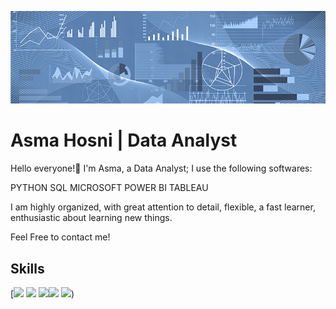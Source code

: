 ![](https://github.com/Asmahosniiii/Asmahosniiii/blob/main/header.png)
# Asma Hosni | Data Analyst

Hello everyone!👋
I'm Asma, a Data Analyst; I use the following softwares:

PYTHON
SQL
MICROSOFT POWER BI
TABLEAU

I am highly organized, with great attention to detail, flexible, a fast learner, enthusiastic about learning new things.

Feel Free to contact me!

## Skills
[![](https://img.shields.io/badge/Numpy-777BB4?style=for-the-badge&logo=numpy&logoColor=white) ![](https://img.shields.io/badge/Pandas-2C2D72?style=for-the-badge&logo=pandas&logoColor=white) ![](https://img.shields.io/badge/Python-FFD43B?style=for-the-badge&logo=python&logoColor=blue)![](https://img.shields.io/badge/Jupyter-F37626.svg?&style=for-the-badge&logo=Jupyter&logoColor=white) ![](https://https://github.com/Asmahosniiii)) 



<!--
**Asmahosniiii/Asmahosniiii** is a ✨ _special_ ✨ repository because its `README.md` (this file) appears on your GitHub profile.

Here are some ideas to get you started:

- 🔭 I’m currently working on ...
- 🌱 I’m currently learning ...
- 👯 I’m looking to collaborate on ...
- 🤔 I’m looking for help with ...
- 💬 Ask me about ...
- 📫 How to reach me: ...
- 😄 Pronouns: ...
- ⚡ Fun fact: ...
-->
